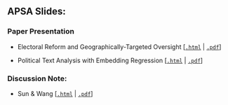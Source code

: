 

## APSA Slides:

### Paper Presentation
 
- Electoral Reform and Geographically-Targeted Oversight [<a href="https://raw.githack.com/davidycliao/apsa2025/main/electoral_reform_slides.html" target="_blank">`.html`</a> | <a href="https://raw.githack.com/davidycliao/apsa2025/main/electoral_reform_slides.pdf" target="_blank">`.pdf`</a>]

- Political Text Analysis with Embedding Regression [<a href="https://raw.githack.com/davidycliao/apsa2025/main/political_text_slides.html" target="_blank">`.html`</a> | <a href="https://raw.githack.com/davidycliao/apsa2025/main/political_text_slides.pdf" target="_blank">`.pdf`</a>]

### Discussion Note:

- Sun & Wang [<a href="https://raw.githack.com/davidycliao/apsa2025/main/cgot2025.html" target="_blank">`.html`</a> | <a href="https://raw.githack.chttps://raw.githack.com/davidycliao/apsa2025/main/cgot2025.pdf" target="_blank">`.pdf`</a>]



